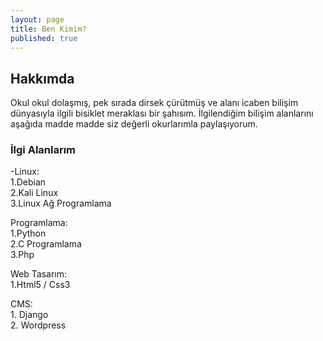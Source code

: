 ```yaml
---
layout: page
title: Ben Kimim?
published: true
---
```

## Hakkımda
Okul okul dolaşmış, pek sırada dirsek çürütmüş ve alanı icaben bilişim dünyasıyla ilgili bisiklet meraklası bir şahısım. İlgilendiğim bilişim alanlarını aşağıda madde madde siz değerli okurlarımla paylaşıyorum.

### İlgi Alanlarım
-Linux:</br>
	1.Debian</br>
    2.Kali Linux</br>
    3.Linux Ağ Programlama</br>

Programlama:</br>
	1.Python</br>
	2.C Programlama</br>
	3.Php</br>

Web Tasarım:</br>
	1.Html5 / Css3</br>
    
CMS:</br>
	1. Django</br>
    2. Wordpress</br>